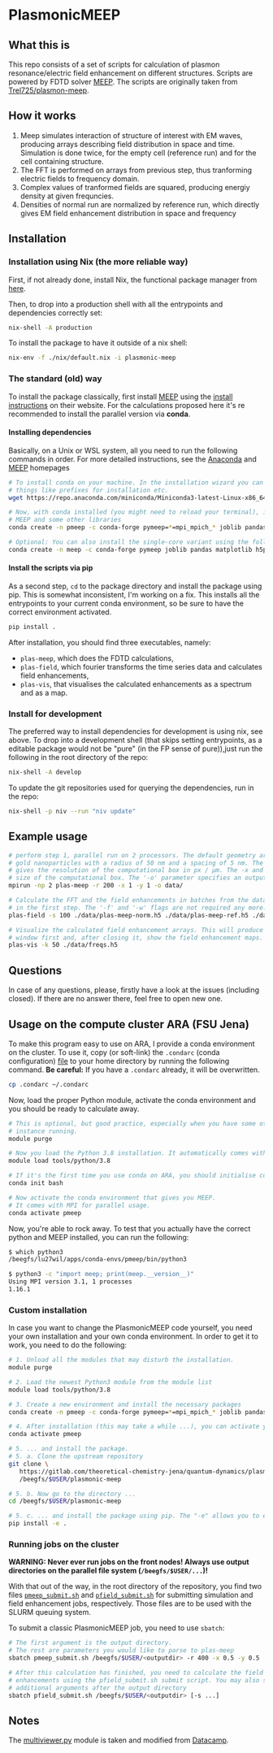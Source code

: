 # PlasmonicMEEP

## What this is

This repo consists of a set of scripts for calculation of plasmon resonance/electric field enhancement on different structures.
Scripts are powered by FDTD solver [MEEP](https://github.com/NanoComp/meep).
The scripts are originally taken from [Trel725/plasmon-meep](https://github.com/Trel725/plasmon-meep).

## How it works

1. Meep simulates interaction of structure of interest with EM waves, producing arrays
   describing field distribution in space and time. Simulation is done twice, for
   the empty cell (reference run) and for the cell containing structure.
2. The FFT is performed on arrays from previous step, thus tranforming electric fields
   to frequency domain.
3. Complex values of tranformed fields are squared, producing energiy density at
   given frequncies.
4. Densities of normal run are normalized by reference run, which directly gives
   EM field enhancement distribution in space and frequency

## Installation

### Installation using Nix (the more reliable way)

First, if not already done, install Nix, the functional package manager from [here](https://nixos.org/download.html#nix-quick-install).

Then, to drop into a production shell with all the entrypoints and dependencies correctly set:

```bash
nix-shell -A production
```

To install the package to have it outside of a nix shell:

```bash
nix-env -f ./nix/default.nix -i plasmonic-meep
```

### The standard (old) way

To install the package classically, first install [MEEP](https://meep.readthedocs.io) using the [install instructions](https://meep.readthedocs.io/en/latest/Installation/) on their website. For the calculations proposed here it's re recommended to install the parallel version via **conda**.

#### Installing dependencies

Basically, on a Unix or WSL system, all you need to run the following commands in order. For more detailed instructions, see the [Anaconda](https://conda.io/projects/conda/en/latest/user-guide/install/index.html) and [MEEP](https://meep.readthedocs.io) homepages

```bash
# To install conda on your machine. In the installation wizard you can change
# things like prefixes for installation etc.
wget https://repo.anaconda.com/miniconda/Miniconda3-latest-Linux-x86_64.sh -O miniconda-install.sh && sh miniconda-install.sh

# Now, with conda installed (you might need to reload your terminal), install
# MEEP and some other libraries
conda create -n pmeep -c conda-forge pymeep=*=mpi_mpich_* joblib pandas matplotlib h5py mpi4py

# Optional: You can also install the single-core variant using the following command
conda create -n meep -c conda-forge pymeep joblib pandas matplotlib h5py mpi4py
```

#### Install the scripts via pip

As a second step, `cd` to the package directory and install the package using pip. This is somewhat inconsistent, I'm working on a fix. This installs all the entrypoints to your current conda environment, so be sure to have the correct environment activated.

```bash
pip install .
```

After installation, you should find three executables, namely:

- `plas-meep`, which does the FDTD calculations,
- `plas-field`, which fourier transforms the time series data and calculates field enhancements,
- `plas-vis`, that visualises the calculated enhancements as a spectrum and as a map.


### Install for development

The preferred way to install dependencies for development is using nix, see above.
To drop into a development shell (that skips setting entrypoints, as a
editable package would not be "pure" (in the FP sense of pure)),just run the
following in the root directory of the repo:

```bash
nix-shell -A develop
```

To update the git repositories used for querying the dependencies, run in the repo:

```bash
nix-shell -p niv --run "niv update"
```

## Example usage

```bash
# perform step 1, parallel run on 2 processors. The default geometry are two spherical
# gold nanoparticles with a radius of 50 nm and a spacing of 5 nm. The '-r 200' part
# gives the resolution of the computational box in px / µm. The -x and -y flags govern the
# size of the computational box. The '-o' parameter specifies an output directory.
mpirun -np 2 plas-meep -r 200 -x 1 -y 1 -o data/

# Calculate the FFT and the field enhancements in batches from the data calculated
# in the first step. The '-f' and '-w' flags are not required any more.
plas-field -s 100 ./data/plas-meep-norm.h5 ./data/plas-meep-ref.h5 ./data/freqs.h5

# Visualize the calculated field enhancement arrays. This will produce a spectrum
# window first and, after closing it, show the field enhancement maps.
plas-vis -k 50 ./data/freqs.h5
```

## Questions

In case of any questions, please, firstly have a look at the issues (including closed). If there are no answer there, feel free to open new one.

## Usage on the compute cluster ARA (FSU Jena)

To make this program easy to use on ARA, I provide a conda environment on the cluster.
To use it, copy (or soft-link) the `.condarc` (conda configuration) [file](./.condarc)
to your home directory by running the following command. **Be careful:** If you have
a `.condarc` already, it will be overwritten.

```bash
cp .condarc ~/.condarc
```

Now, load the proper Python module, activate the conda environment and you should be
ready to calculate away.

```bash
# This is optional, but good practice, especially when you have some other conda
# instance running.
module purge

# Now you load the Python 3.8 installation. It automatically comes with conda.
module load tools/python/3.8

# If it's the first time you use conda on ARA, you should initialise conda like so:
conda init bash

# Now activate the conda environment that gives you MEEP.
# It comes with MPI for parallel usage.
conda activate pmeep
```

Now, you're able to rock away. To test that you actually have the correct python and MEEP
installed, you can run the following:

```bash
$ which python3
/beegfs/lu27wil/apps/conda-envs/pmeep/bin/python3

$ python3 -c "import meep; print(meep.__version__)"
Using MPI version 3.1, 1 processes
1.16.1
```

### Custom installation

In case you want to change the PlasmonicMEEP code yourself, you need your own installation
and your own conda environment. In order to get it to work, you need to do the following:

```bash
# 1. Unload all the modules that may disturb the installation.
module purge

# 2. Load the newest Python3 module from the module list
module load tools/python/3.8

# 3. Create a new environment and install the necessary packages
conda create -n pmeep -c conda-forge pymeep=*=mpi_mpich_* joblib pandas matplotlib h5py mpi4py

# 4. After installation (this may take a while ...), you can activate your new environment ...
conda activate pmeep

# 5. ... and install the package.
# 5. a. Clone the upstream repository
git clone \
   https://gitlab.com/theoretical-chemistry-jena/quantum-dynamics/plasmonic-meep.git \
   /beegfs/$USER/plasmonic-meep

# 5. b. Now go to the directory ...
cd /beegfs/$USER/plasmonic-meep

# 5. c. ... and install the package using pip. The "-e" allows you to edit the files directly.
pip install -e .
```

### Running jobs on the cluster

**WARNING: Never ever run jobs on the front nodes! Always use output directories on the parallel file system (`/beegfs/$USER/...`)!**

With that out of the way, in the root directory of the repository, you find two files [`pmeep_submit.sh`](./pmeep_submit.sh) and [`pfield_submit.sh`](./pfield_submit.sh) for submitting simulation and field enhancement jobs, respectively. Those files are to be used with the SLURM queuing system.

To submit a classic PlasmonicMEEP job, you need to use `sbatch`:

```bash
# The first argument is the output directory.
# The rest are parameters you would like to parse to plas-meep
sbatch pmeep_submit.sh /beegfs/$USER/<outputdir> -r 400 -x 0.5 -y 0.5 [...]

# After this calculation has finished, you need to calculate the field
# enhancements using the pfield_submit.sh submit script. You may also specify
# additional arguments after the output directory
sbatch pfield_submit.sh /beegfs/$USER/<outputdir> [-s ...]

```

## Notes

The [multiviewer.py](./plasmonicmeep/multiviewer.py) module is taken and modified
from [Datacamp](https://www.datacamp.com/community/tutorials/matplotlib-3d-volumetric-data).
